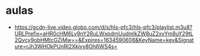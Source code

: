 # aulas
* https://gcdn-live.video.globo.com/d/s/hls-pfc3/hls-pfc3/playlist.m3u8?URLPrefix=aHR0cHM6Ly9nY2RuLWxpdmUudmlkZW8uZ2xvYm8uY29tL2Qvcy9obHMtcGZjMw==&Expires=1634590608&KeyName=key&Signature=rJh3WHOkPUnRI2Xkjvy8Oh6WS4s=
